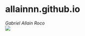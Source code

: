 # allainnn.github.io


*Gabriel Allain Roco*                               
![](https://assets.adidas.com/images/w_600,f_auto,q_auto/b76009337ba04983baedafcb0114c6f5_9366/Harden_Vol._7_Shoes_Orange_ID2237_01_standard.jpg)
